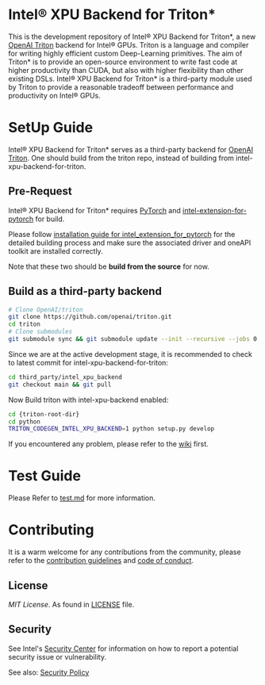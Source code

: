 # Intel® XPU Backend for Triton\*

This is the development repository of Intel® XPU Backend for Triton\*, a new [OpenAI Triton](https://github.com/openai/triton) backend for Intel® GPUs. Triton is a language and compiler for writing highly efficient custom Deep-Learning primitives. The aim of Triton\* is to provide an open-source environment to write fast code at higher productivity than CUDA, but also with higher flexibility than other existing DSLs. Intel® XPU Backend for Triton\* is a third-party module used by Triton to provide a reasonable tradeoff between performance and productivity on Intel® GPUs.

# SetUp Guide

Intel® XPU Backend for Triton\* serves as a third-party backend for [OpenAI Triton](https://github.com/openai/triton). One should build from the triton repo, instead of building from intel-xpu-backend-for-triton.

## Pre-Request

Intel® XPU Backend for Triton\* requires [PyTorch](https://pytorch.org/get-started/locally/) and [intel-extension-for-pytorch](https://github.com/intel/intel-extension-for-pytorch/) for build.

Please follow [installation guide for intel_extension_for_pytorch](https://intel.github.io/intel-extension-for-pytorch/xpu/latest/tutorials/installation.html#installation-guide) for the detailed building process and make sure the associated driver and oneAPI toolkit are installed correctly.

Note that these two should be **build from the source** for now.

## Build as a third-party backend

```Bash
# Clone OpenAI/triton
git clone https://github.com/openai/triton.git
cd triton
# Clone submodules
git submodule sync && git submodule update --init --recursive --jobs 0
```
Since we are at the active development stage, it is recommended to check to latest commit for intel-xpu-backend-for-triton:

```Bash
cd third_party/intel_xpu_backend
git checkout main && git pull
```

Now Build triton with intel-xpu-backend enabled:

```Bash
cd {triton-root-dir}
cd python
TRITON_CODEGEN_INTEL_XPU_BACKEND=1 python setup.py develop
```

If you encountered any problem, please refer to the [wiki](https://github.com/intel/intel-xpu-backend-for-triton/wiki) first.


# Test Guide
Please Refer to [test.md](docs/tests.md) for more information.

# Contributing
It is a warm welcome for any contributions from the community, please refer to the [contribution guidelines](CONTRIBUTING.md) and [code of conduct](CODE_OF_CONDUCT.md).

## License

_MIT License_. As found in [LICENSE](https://github.com/intel/intel-xpu-backend-for-triton/blob/main/LICENSE) file.

## Security

See Intel's [Security Center](https://www.intel.com/content/www/us/en/security-center/default.html)
for information on how to report a potential security issue or vulnerability.

See also: [Security Policy](security.md)
